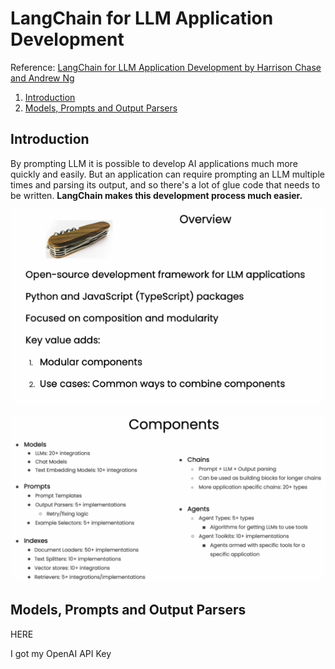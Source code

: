 # LangChain for LLM Application Development

Reference: <a href="https://www.deeplearning.ai/short-courses/langchain-for-llm-application-development/">LangChain for LLM Application Development by Harrison Chase and Andrew Ng</a>

1. [Introduction](#1)
2. [Models, Prompts and Output Parsers](#2)

<a name="1"></a>
## Introduction 

By prompting LLM it is possible to develop AI applications much more quickly and easily. But an application can require prompting an LLM multiple times and parsing its output, and so there's a lot of glue code that needs to be written. **LangChain makes this development process much easier.**

![](https://github.com/DanialArab/images/blob/main/LLM/overview.PNG)

![](https://github.com/DanialArab/images/blob/main/LLM/components.PNG)

<a name="2"></a>
## Models, Prompts and Output Parsers

HERE

I got my OpenAI API Key
